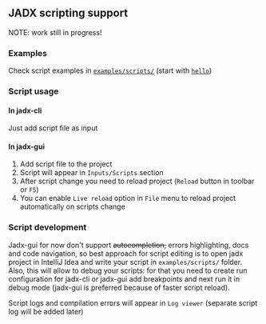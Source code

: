 ## JADX scripting support

NOTE: work still in progress!

### Examples

Check script examples in [`examples/scripts/`](https://github.com/skylot/jadx/tree/master/jadx-plugins/jadx-script/examples/scripts)
(start with [`hello`](https://github.com/skylot/jadx/blob/master/jadx-plugins/jadx-script/examples/scripts/hello.jadx.kts))

### Script usage

#### In jadx-cli

Just add script file as input

#### In jadx-gui

1. Add script file to the project
2. Script will appear in `Inputs/Scripts` section
3. After script change you need to reload project (`Reload` button in toolbar or `F5`)
4. You can enable `Live reload` option in `File` menu to reload project automatically on scripts change

### Script development

Jadx-gui for now don't support ~~autocompletion,~~ errors highlighting, docs and code navigation,
so best approach for script editing is to open jadx project in IntelliJ Idea and write your script in `examples/scripts/` folder.
Also, this will allow to debug your scripts: for that you need to create run configuration for jadx-cli or jadx-gui
add breakpoints and next run it in debug mode (jadx-gui is preferred because of faster script reload).

Script logs and compilation errors will appear in `Log viewer` (separate script log will be added later)
